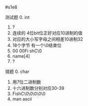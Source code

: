 #s1e8

测试题
0. int
1. ?
2. 连续的  4位bit位正好对应10进制的值
3. 对应的大小写字母之间相差10进制32
4. 18个字节 有一个\0结束位
5. 00 00Fi shC\0
6. name[4]
7. ?

错题
0. char
1. 用7位二进制数
2. 十六进制数分别对应30-39
5. FishC\0\0\0\0\0
7. man ascii
